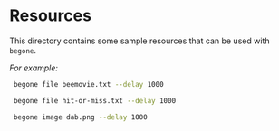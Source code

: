# Resources

This directory contains some sample resources that can be used with `begone`.

_For example:_

```bash
 begone file beemovie.txt --delay 1000
```

```bash
 begone file hit-or-miss.txt --delay 1000
```

```bash
 begone image dab.png --delay 1000
```
